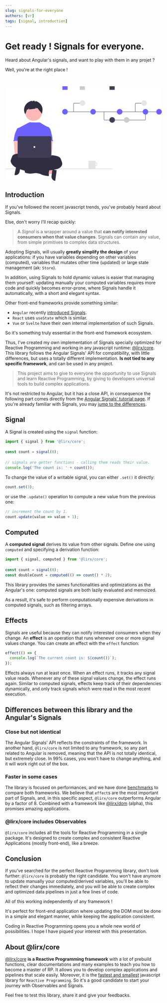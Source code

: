```yaml
---
slug: signals-for-everyone
authors: [vr]
tags: [signal, introduction]
---
```


# Get ready ! Signals for everyone.

Heard about Angular's signals, and want to play with them in any projet ?

Well, you're at the right place !

<br/>


<p align="center">

  ![illustration](./images/undraw_version_control_re_mg66.svg)

</p>


## Introduction

If you've followed the recent javascript trends, you've probably heard about Signals.

Else, don't worry I'll recap quickly:

> A *Signal* is a wrapper around a value that **can notify interested consumers when that value changes**.
Signals can contain any value, from simple primitives to complex data structures.

Adopting Signals, will usually **greatly simplify the design** of your applications: if you have variables depending on other variables (computed),
variables that mutates other time (updated) or large state management (ak: `Store`).

In addition, using Signals to hold dynamic values is easier that managing them yourself: updating manually your computed variables requires more code and quickly becomes error-prone,
where Signals handle it automatically, with a short and elegant syntax.

Other front-end frameworks provide something similar:

- `Angular` recently [introduced Signals](https://angular.io/guide/signals).
- `React` uses `useState` which is similar.
- `Vue`  or `Svelte` have their own internal implementation of such Signals.

So it's something truly essential in the front-end framework ecosystem.

Thus, I've created my own implementation of Signals specially optimized for Reactive Programming and working in any javascript runtime: [@lirx/core](/docs/documentation/signals/introduction/).
This library follows the Angular Signals' API for compatibility, with little differences, but uses a totally different implementation.
**Is not tied to any specific framework**, and can be used in any project.

> This project aims to give to everyone the opportunity to use Signals and learn Reactive Programming,
> by giving to developers universal tools to build complex applications.


It's not restricted to Angular, but it has a close API, in consequence the following part comes directly
from the [Angular Signals' tutorial page](https://angular.io/guide/signals).
If you're already familiar with Signals, you may [jump to the differences](#differences-between-this-library-and-the-angulars-signals).


## Signal

A Signal is created using the `signal` function:

```ts
import { signal } from '@lirx/core';

const count = signal(0);

// signals are getter functions - calling them reads their value.
console.log('The count is: ' + count());
```

To change the value of a writable signal, you can either `.set()` it directly:

```ts
count.set(3);
```

or use the `.update()` operation to compute a new value from the previous one:


```ts
// increment the count by 1.
count.update(value => value + 1);
```

## Computed

A **computed signal** derives its value from other signals. Define one using `computed` and specifying a derivation function:

```ts
import { signal, computed } from '@lirx/core';

const count = signal(0);
const doubleCount = computed(() => count() * 2);
```

This library provides the sames functionalities and optimizations as the Angular's one: computed signals are both lazily evaluated and memoized.

As a result, it's safe to perform computationally expensive derivations in computed signals, such as filtering arrays.

## Effects

Signals are useful because they can notify interested consumers when they change.
An **effect** is an operation that runs whenever one or more signal values change.
You can create an effect with the `effect` function:

```ts
effect(() => {
  console.log(`The current count is: ${count()}`);
});
```

Effects always run at least once.
When an effect runs, it tracks any signal value reads.
Whenever any of these signal values change, the effect runs again.
Similar to computed signals, effects keep track of their dependencies dynamically, and only track signals which were read in the most recent execution.

## Differences between this library and the Angular's Signals

### Close but not identical

The  Angular Signals' API reflects the constraints of the framework. 
In another hand, `@lirx/core` is not limited to any framework, so any part related to Angular is removed, meaning that the API is not totally identical, but extremely close.
In 99% cases, you won't have to change anything, and it will work right out of the box.

### Faster in some cases

The library is focused on performances, and we have done [benchmarks](/docs/documentation/performances/vs-angular/) to compare both frameworks.
We believe that `effect`s are the most important part of Signals, and, in this specific aspect, `@lirx/core` outperforms Angular by a factor of 8.
Combined with a framework like [@lirx/dom](https://dom.lirx.org/docs/documentation/getting-started/introduction/) (alpha), this promises amazing applications.

### @lirx/core includes Observables

`@lirx/core` includes all the tools for Reactive Programming in a single package.
It's designed to create complex and consistent Reactive Applications (mostly front-end), like a breeze.


## Conclusion

If you've searched for the perfect Reactive Programming library, don't look further: `@lirx/core` is probably the right candidate.
You won't have anymore to update manually your computed/derived variables, you'll be able to reflect their changes immediately,
and you will be able to create complex and optimized data pipelines in just a few lines of code.

All of this working independently of any framework !

It's perfect for front-end application where updating the DOM must be done in a simple and elegant manner, while keeping the application consistent.

Coding in Reactive Programming opens you a whole new world of possibilities.
I hope I have piqued your interest with this presentation.


## About @lirx/core

[@lirx/core](/docs/documentation/getting-started/introduction/) **is a Reactive Programming framework** with a lot of prebuild functions,
clear documentations and many examples to teach you how to become a master of RP.
It allows you to develop complex applications and pipelines that scale easily.
Moreover, it is the [fastest and smallest](/docs/documentation/performances/introduction/)
javascript library for `Reactive Programming`.
So it's a good candidate to start your journey with Observables and Signals.

Feel free to test this library, share it and give your feedbacks.


